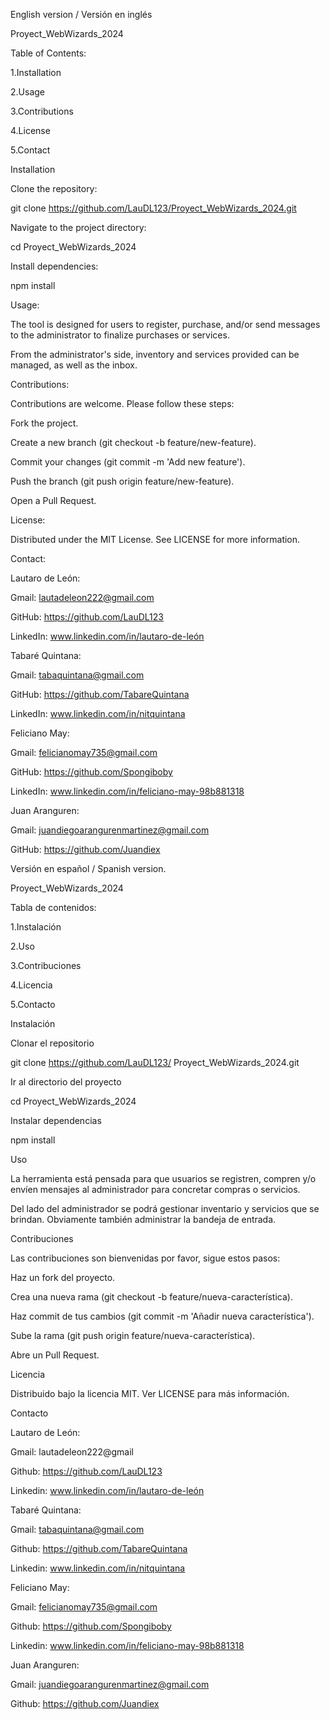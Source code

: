 English version / Versión en inglés 

Proyect_WebWizards_2024 

 

Table of Contents: 

1.Installation 

2.Usage 

3.Contributions 

4.License 

5.Contact 

 

 

Installation 

Clone the repository:                                                                                                                                         

git clone https://github.com/LauDL123/Proyect_WebWizards_2024.git 

 

Navigate to the project directory: 

cd Proyect_WebWizards_2024 

 

Install dependencies: 

npm install 

 

 

Usage: 

The tool is designed for users to register, purchase, and/or send messages to the administrator to finalize purchases or services. 

From the administrator's side, inventory and services provided can be managed, as well as the inbox. 

 

Contributions: 

Contributions are welcome. Please follow these steps: 

Fork the project. 

Create a new branch (git checkout -b feature/new-feature). 

Commit your changes (git commit -m 'Add new feature'). 

Push the branch (git push origin feature/new-feature). 

Open a Pull Request. 

 

License: 

Distributed under the MIT License. See LICENSE for more information. 

 

Contact: 

Lautaro de León: 

Gmail: lautadeleon222@gmail.com 

GitHub: https://github.com/LauDL123 

LinkedIn: www.linkedin.com/in/lautaro-de-león 

 

Tabaré Quintana: 

Gmail: tabaquintana@gmail.com 

GitHub: https://github.com/TabareQuintana 

LinkedIn: www.linkedin.com/in/nitquintana 



Feliciano May: 

Gmail: felicianomay735@gmail.com 

GitHub: https://github.com/Spongiboby 

LinkedIn: www.linkedin.com/in/feliciano-may-98b881318



Juan Aranguren: 

Gmail: juandiegoarangurenmartinez@gmail.com 

GitHub: https://github.com/Juandiex 

 

 

 

Versión en español / Spanish version. 

Proyect_WebWizards_2024 

 

Tabla de contenidos: 

1.Instalación  

2.Uso  

3.Contribuciones  

4.Licencia  

5.Contacto 

 

 

Instalación 

Clonar el repositorio 

git clone https://github.com/LauDL123/ Proyect_WebWizards_2024.git 

  

Ir al directorio del proyecto 

cd Proyect_WebWizards_2024 

  

Instalar dependencias 

npm install 

 

Uso 

La herramienta está pensada para que usuarios se registren, compren y/o envíen mensajes al administrador para concretar compras o servicios.  

Del lado del administrador se podrá gestionar inventario y servicios que se brindan. Obviamente también administrar la bandeja de entrada. 

 

 

Contribuciones 

Las contribuciones son bienvenidas por favor, sigue estos pasos: 

Haz un fork del proyecto. 

Crea una nueva rama (git checkout -b feature/nueva-característica). 

Haz commit de tus cambios (git commit -m 'Añadir nueva característica'). 

Sube la rama (git push origin feature/nueva-característica). 

Abre un Pull Request. 

 

Licencia 

Distribuido bajo la licencia MIT. Ver LICENSE para más información. 



Contacto 

 

Lautaro de León:  

Gmail: lautadeleon222@gmail 

Github: https://github.com/LauDL123 

Linkedin: www.linkedin.com/in/lautaro-de-león 

 

Tabaré Quintana:  

Gmail: tabaquintana@gmail.com 

Github: https://github.com/TabareQuintana 

Linkedin: www.linkedin.com/in/nitquintana 

 

Feliciano May:  

Gmail: felicianomay735@gmail.com 

Github: https://github.com/Spongiboby 

Linkedin: www.linkedin.com/in/feliciano-may-98b881318 

 

Juan Aranguren:  

Gmail: juandiegoarangurenmartinez@gmail.com 

Github: https://github.com/Juandiex 
